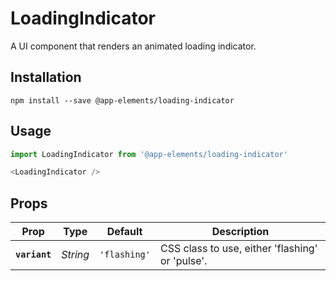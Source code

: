 # LoadingIndicator

A UI component that renders an animated loading indicator.

## Installation

`npm install --save @app-elements/loading-indicator`

## Usage

```javascript
import LoadingIndicator from '@app-elements/loading-indicator'

<LoadingIndicator />
```

## Props

| Prop                   | Type       | Default      | Description         |
|------------------------|------------|--------------|---------------------|
| **`variant`**          | _String_   | `'flashing'` | CSS class to use, either 'flashing' or 'pulse'.
